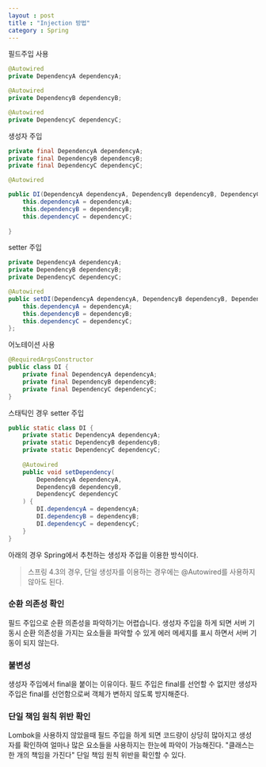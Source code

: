 ```yaml
---
layout : post
title : "Injection 방법"
category : Spring
---
```


필드주입 사용

```java
@Autowired
private DependencyA dependencyA;

@Autowired
private DependencyB dependencyB;

@Autowired
private DependencyC dependencyC;
```

생성자 주입

```java
private final DependencyA dependencyA;
private final DependencyB dependencyB;
private final DependencyC dependencyC;

@Autowired

public DI(DependencyA dependencyA, DependencyB dependencyB, DependencyC dependencyC) {
	this.dependencyA = dependencyA;
	this.dependencyB = dependencyB;
	this.dependencyC = dependencyC;
	
}
```

setter 주입

```java
private DependencyA dependencyA;
private DependencyB dependencyB;
private DependencyC dependencyC;

@Autowired
public setDI(DependencyA dependencyA, DependencyB dependencyB, DependencyC dependencyC) {
	this.dependencyA = dependencyA;
	this.dependencyB = dependencyB;
	this.dependencyC = dependencyC;
};
```

어노테이션 사용

```java
@RequiredArgsConstructor
public class DI {
	private final DependencyA dependencyA;
	private final DependencyB dependencyB;
	private final DependencyC dependencyC;
}
```

스태틱인 경우 setter 주입

```java
public static class DI {
	private static DependencyA dependencyA;
	private static DependencyB dependencyB;
	private static DependencyC dependencyC;
	
	@Autowired
	public void setDependency(
		DependencyA dependencyA,
		DependencyB dependencyB,
		DependencyC dependencyC
	) {
		DI.dependencyA = dependencyA;
		DI.dependencyB = dependencyB;
		DI.dependencyC = dependencyC;
	}
}
```

아래의 경우 Spring에서 추천하는 생성자 주입을 이용한 방식이다.

> 스프링 4.3의 경우, 단일 생성자를 이용하는 경우에는 @Autowired를 사용하지 않아도 된다.

### 순환 의존성 확인

필드 주입으로 순환 의존성을 파악하기는 어렵습니다. 생성자 주입을 하게 되면 서버 기동시 순환 의존성을 가지는 요소들을 파악할 수 있게 에러 메세지를 표시 하면서 서버 기동이 되지 않는다.

### 불변성

생성자 주입에서 final을 붙이는 이유이다. 필드 주입은 final를 선언할 수 없지만 생성자 주입은 final를 선언함으로써 객체가 변하지 않도록 방지해준다.

### 단일 책임 원칙 위반 확인

Lombok을 사용하지 않았을때 필드 주입을 하게 되면 코드량이 상당히 많아지고 생성자를 확인하여 얼마나 많은 요소들을 사용하지는 한눈에 파악이 가능해진다. "클래스는 한 개의 책임을 가진다" 단일 책임 원칙 위반을 확인할 수 있다.
